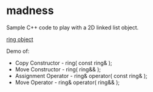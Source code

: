 # madness
Sample C++ code to play with a 2D linked list object.

[ring object]()

Demo of:
* Copy Constructor     - ring( const ring& );
* Move Constructor     - ring( ring&& );
* Assignment Operator  - ring& operator( const ring& );
* Move Operator        - ring& operator( ring&& );
